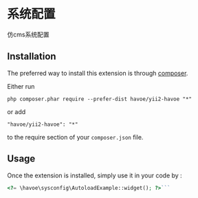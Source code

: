 系统配置
====
仿cms系统配置

Installation
------------

The preferred way to install this extension is through [composer](http://getcomposer.org/download/).

Either run

```
php composer.phar require --prefer-dist havoe/yii2-havoe "*"
```

or add

```
"havoe/yii2-havoe": "*"
```

to the require section of your `composer.json` file.


Usage
-----

Once the extension is installed, simply use it in your code by  :

```php
<?= \havoe\sysconfig\AutoloadExample::widget(); ?>```